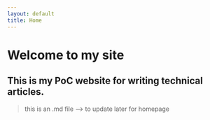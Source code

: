 ```yaml
---
layout: default
title: Home
---
```


# Welcome to my site

## This is my PoC website for writing technical articles. 

> this is an .md file --> to update later for homepage
